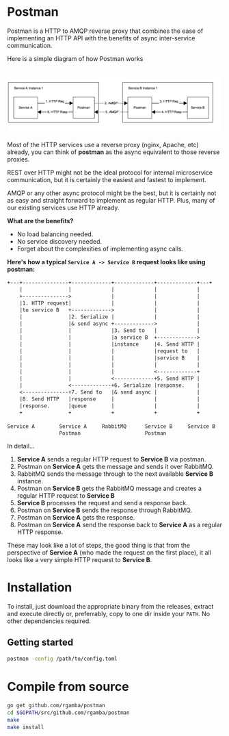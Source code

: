 # Postman

Postman is a HTTP to AMQP reverse proxy that combines the ease of
implementing an HTTP API with the benefits of async inter-service communication.

Here is a simple diagram of how Postman works


<img src="./assets/process1.png" align="left" alt="process" style="margin: 10px 0 20px 0" />


Most of the HTTP services use a reverse proxy (nginx, Apache, etc) already, you can
think of **postman** as the async equivalent to those reverse proxies.

REST over HTTP might not be the ideal protocol for internal microservice
communication, but it is certainly the easiest and fastest to implement.

AMQP or any other async protocol might be the best, but it is certainly
not as easy and straight forward to implement as regular HTTP. Plus, many
of our existing services use HTTP already.

**What are the benefits?**

- No load balancing needed.
- No service discovery needed.
- Forget about the complexities of implementing async calls.

**Here's how a typical `Service A -> Service B` request looks like using postman:**

```
+---+---------------+-------------+-------------+-------------+---+
    |               |             |             |             |
    +--------------->             |             |             |
    |1. HTTP request|             |             |             |
    |to service B   +------------->             |             |
    |               |2. Serialize |             |             |
    |               |& send async +------------->             |
    |               |             |3. Send to   |             |
    |               |             |a service B  +------------->
    |               |             |instance     |4. Send HTTP |
    |               |             |             |request to   |
    |               |             |             |service B    |
    |               |             |             |             |
    |               |             |             <-------------+
    |               |             <-------------+5. Send HTTP |
    |               <-------------+6. Serialize |response.    |
    <---------------+7. Send to   |& send async |             |
    |8. Send HTTP   |response     |             |             |
    |response.      |queue        |             |             |
    +               +             +             +             +

Service A        Service A     RabbitMQ      Service B     Service B
                 Postman                     Postman
```

In detail...

1. **Service A** sends a regular HTTP request to **Service B** via postman.
2. Postman on **Service A** gets the message and sends it over RabbitMQ.
3. RabbitMQ sends the message through to the next available **Service B** instance.
4. Postman on **Service B** gets the RabbitMQ message and creates a regular HTTP request to **Service B**
5. **Service B** processes the request and send a response back.
6. Postman on **Service B** sends the response through RabbitMQ.
7. Postman on **Service A** gets the response.
8. Postman on **Service A** send the response back to **Service A** as a regular HTTP response.

These may look like a lot of steps, the good thing is that from the perspective of **Service A** 
(who made the request on the first place), it all looks like a very simple HTTP request to **Service B**.

# Installation

To install, just download the appropriate binary from the releases, extract and execute
directly or, preferrably, copy to one dir inside your `PATH`. No other dependencies required.

## Getting started

```bash
postman -config /path/to/config.toml
```

# Compile from source

```bash
go get github.com/rgamba/postman
cd $GOPATH/src/github.com/rgamba/postman
make
make install
```




